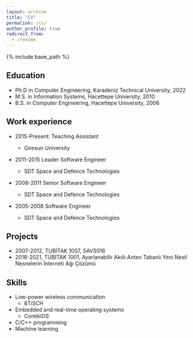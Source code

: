```yaml
---
layout: archive
title: "CV"
permalink: /cv/
author_profile: true
redirect_from:
  - /resume
---
```


{% include base_path %}

## Education

* Ph.D in Computer Engineering, Karadeniz Technical University, 2022
* M.S. in Information Systems, Hacettepe University, 2010
* B.S. in Computer Engineering, Hacettepe University, 2006

## Work experience

* 2015-Present: Teaching Assistant
  * Giresun University

* 2011-2015 Leader Software Engineer
  * SDT Space and Defence Technologies 

* 2008-2011 Senior Software Engineer
  * SDT Space and Defence Technologies 

* 2005-2008 Software Engineer
  * SDT Space and Defence Technologies 


## Projects

* 2007-2012, TUBİTAK 1007, SAVS016
* 2018-2021, TÜBİTAK 1001, Ayarlanabilir Akıllı Anten Tabanlı Yeni Nesil Nesnelerin İnterneti Ağı Çözümü

  
## Skills

* Low-power wireless communication
  * 6TiSCH
* Embedded and real-time operating systems
  * ContikiOS
* C/C++ programming
* Machine learning

